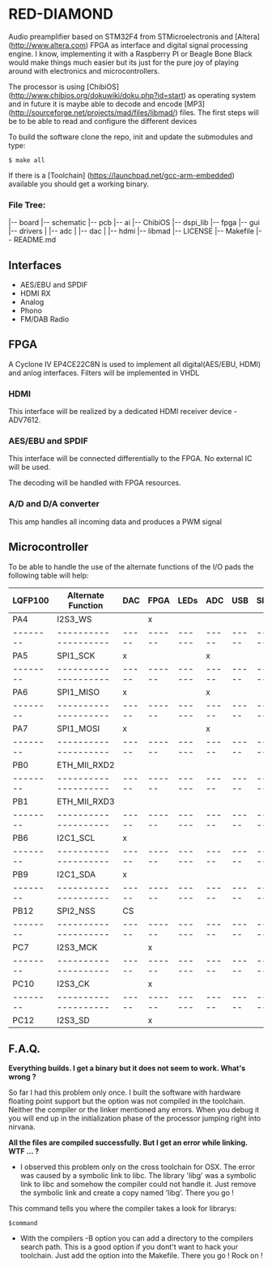 # RED-DIAMOND

Audio preamplifier based on STM32F4 from STMicroelectronis and [Altera] (http://www.altera.com) FPGA as interface and digital signal processing engine. I know, implementing it with a Raspberry PI or Beagle Bone Black would make things much easier but its just for the pure joy of playing around with electronics and microcontrollers.

The processor is using [ChibiOS] (http://www.chibios.org/dokuwiki/doku.php?id=start) as operating system and in future it is maybe able to decode and encode [MP3] (http://sourceforge.net/projects/mad/files/libmad/) files. The first steps will be to be able to read and configure the different devices

To build the software clone the repo, init and update the submodules and type:

    $ make all

If there is a [Toolchain] (https://launchpad.net/gcc-arm-embedded) available you should get a working binary.

### File Tree: ###

|-- board
    |-- schematic
    |-- pcb
|-- ai
|-- ChibiOS
|-- dspi_lib
|-- fpga
|-- gui
|-- drivers
|   |-- adc
|   |-- dac
|   |-- hdmi
|-- libmad
|-- LICENSE
|-- Makefile
|-- README.md

## Interfaces
* AES/EBU and SPDIF
* HDMI RX
* Analog
* Phono
* FM/DAB Radio

## FPGA
A Cyclone IV EP4CE22C8N is used to implement all digital(AES/EBU, HDMI) and anlog interfaces. Filters will be implemented in VHDL

### HDMI
This interface will be realized by a dedicated HDMI receiver device - ADV7612.

### AES/EBU and SPDIF
This interface will be connected differentially to the FPGA. No external IC will be used.

The decoding will be handled with FPGA resources.

### A/D and D/A converter
This amp handles all incoming data and produces a PWM signal

## Microcontroller
To be able to handle the use of the alternate functions of the I/O pads the following table will help:

|LQFP100 | Alternate Function | DAC | FPGA | LEDs | ADC | USB | SDIO | HDMI |
|--------|--------------------|-----|------|------|-----|-----|------|------|
|PA4     | I2S3_WS            |     |   x  |      |     |     |      |      |
|--------|--------------------|-----|------|------|-----|-----|------|------|
|PA5     | SPI1_SCK           |  x  |      |      |  x  |     |      |      |
|--------|--------------------|-----|------|------|-----|-----|------|------|
|PA6     | SPI1_MISO          |  x  |      |      |  x  |     |      |      |
|--------|--------------------|-----|------|------|-----|-----|------|------|
|PA7     | SPI1_MOSI          |  x  |      |      |  x  |     |      |      |
|--------|--------------------|-----|------|------|-----|-----|------|------|
|PB0     | ETH_MII_RXD2       |     |      |      |     |     |      |      |
|--------|--------------------|-----|------|------|-----|-----|------|------|
|PB1     | ETH_MII_RXD3       |     |      |      |     |     |      |      |
|--------|--------------------|-----|------|------|-----|-----|------|------|
|PB6     | I2C1_SCL           |  x  |      |      |     |     |      |   x  |
|--------|--------------------|-----|------|------|-----|-----|------|------|
|PB9     | I2C1_SDA           |  x  |      |      |     |     |      |   x  |
|--------|--------------------|-----|------|------|-----|-----|------|------|
|PB12    | SPI2_NSS           | CS  |      |      |     |     |      |      |
|--------|--------------------|-----|------|------|-----|-----|------|------|
|PC7     | I2S3_MCK           |     |   x  |      |     |     |      |      |
|--------|--------------------|-----|------|------|-----|-----|------|------|
|PC10    | I2S3_CK            |     |   x  |      |     |     |      |      |
|--------|--------------------|-----|------|------|-----|-----|------|------|
|PC12    | I2S3_SD            |     |   x  |      |     |     |      |      |

## F.A.Q.
**Everything builds. I get a binary but it does not seem to work. What's wrong ?**

So far I had this problem only once. I built the software with hardware floating point support but the option was not compiled in the toolchain. Neither the compiler or the linker mentioned any errors. When you debug it you will end up in the initialization phase of the processor jumping right into nirvana.

**All the files are compiled successfully. But I get an error while linking. WTF ... ?**

* I observed this problem only on the cross toolchain for OSX. The error was caused by a symbolic link to libc. The library 'libg' was a symbolic link to libc and somehow the compiler could not handle it.
Just remove the symbolic link and create a copy named 'libg'. There you go !

This command tells you where the compiler takes a look for librarys:

    $command

* With the compilers -B option you can add a directory to the compilers search path. This is a good option if you dont't want to hack your toolchain. Just add the option into the Makefile. There you go ! Rock on !
